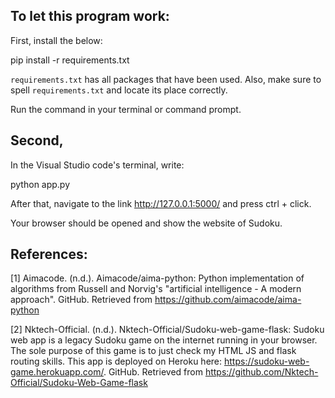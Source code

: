 ## To let this program work:

First, install the below:

pip install -r requirements.txt

`requirements.txt` has all packages that have been used. Also, make sure to spell `requirements.txt` and locate its place correctly.

Run the command in your terminal or command prompt.

## Second,
In the Visual Studio code's terminal, write:

python app.py

After that, navigate to the link http://127.0.0.1:5000/ and press ctrl + click.

Your browser should be opened and show the website of Sudoku.

## References:
[1] Aimacode. (n.d.). Aimacode/aima-python: Python implementation of algorithms from Russell and Norvig's "artificial intelligence - A modern approach". GitHub. Retrieved from https://github.com/aimacode/aima-python 

[2] Nktech-Official. (n.d.). Nktech-Official/Sudoku-web-game-flask: Sudoku web app is a legacy Sudoku game on the internet running in your browser. The sole purpose of this game is to just check my HTML JS and flask routing skills. This app is deployed on Heroku here: https://sudoku-web-game.herokuapp.com/. GitHub. Retrieved from https://github.com/Nktech-Official/Sudoku-Web-Game-flask
